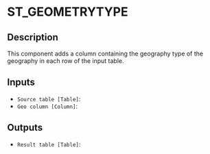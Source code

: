 
# ST_GEOMETRYTYPE
## Description

 This component adds a column containing
 the geography type of the geography in each row of the input table.
 
## Inputs
* `Source table [Table]`: 
* `Geo column [Column]`: 

## Outputs
* `Result table [Table]`: 
